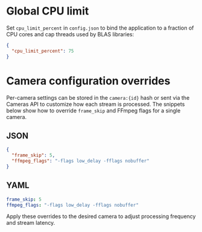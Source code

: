 # Global CPU limit

Set `cpu_limit_percent` in `config.json` to bind the application to a fraction
of CPU cores and cap threads used by BLAS libraries:

```json
{
  "cpu_limit_percent": 75
}
```

# Camera configuration overrides

Per-camera settings can be stored in the `camera:{id}` hash or sent via the
Cameras API to customize how each stream is processed. The snippets below show
how to override `frame_skip` and FFmpeg flags for a single camera.

## JSON

```json
{
  "frame_skip": 5,
  "ffmpeg_flags": "-flags low_delay -fflags nobuffer"
}
```

## YAML

```yaml
frame_skip: 5
ffmpeg_flags: "-flags low_delay -fflags nobuffer"
```

Apply these overrides to the desired camera to adjust processing frequency and
stream latency.

